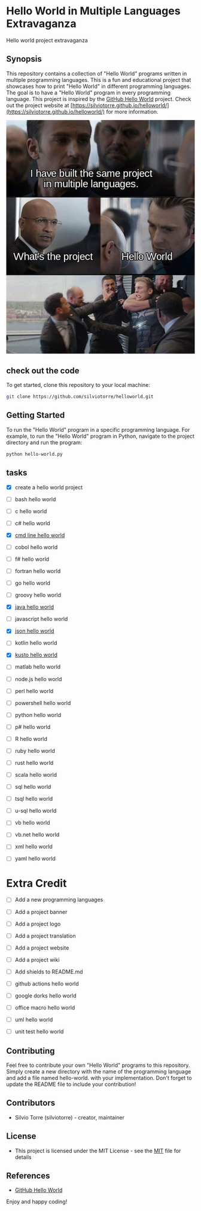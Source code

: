 # Hello World in Multiple Languages Extravaganza
Hello world project extravaganza
## Synopsis
This repository contains a collection of "Hello World" programs written in multiple programming languages. This is a fun and educational project that showcases how to print "Hello World" in different programming languages. The goal is to have a "Hello World" program in every programming language. This project is inspired by the [GitHub Hello World](https://docs.github.com/en/get-started/quickstart/hello-world) project. Check out the project website at [https://silviotorre.github.io/helloworld/](https://silviotorre.github.io/helloworld/) for more information.

![Hello world project extravaganza](media/meme-hello-world.jpeg)
## check out the code
To get started, clone this repository to your local machine:
```bash
git clone https://github.com/silviotorre/helloworld.git
```
## Getting Started
To run the "Hello World" program in a specific programming language. For example, to run the "Hello World" program in Python, navigate to the project directory and run the program:
```bash
python hello-world.py
```
## tasks
- [x]  create a hello world project
- [ ]  bash hello world
- [ ]  c hello world
- [ ]  c# hello world
- [x]  [cmd line hello world](cmd/README.md)
- [ ]  cobol hello world
- [ ]  f# hello world
- [ ]  fortran hello world
- [ ]  go hello world
- [ ]  groovy hello world
- [x]  [java hello world](java/README.md)
- [ ]  javascript hello world
- [x]  [json hello world](json/README.md)
- [ ]  kotlin hello world
- [x]  [kusto hello world](kusto/README.md)
- [ ]  matlab hello world
- [ ]  node.js hello world
- [ ]  perl hello world
- [ ]  powershell hello world
- [ ]  python hello world
- [ ]  p# hello world
- [ ]  R hello world
- [ ]  ruby hello world
- [ ]  rust hello world
- [ ]  scala hello world
- [ ]  sql hello world
- [ ]  tsql hello world
- [ ]  u-sql hello world
- [ ]  vb hello world
- [ ]  vb.net hello world
- [ ]  xml hello world
- [ ]  yaml hello world


# Extra Credit
- [ ]  Add a new programming languages
- [ ]  Add a project banner
- [ ]  Add a project logo
- [ ]  Add a project translation
- [ ]  Add a project website
- [ ]  Add a project wiki
- [ ]  Add shields to README.md
- [ ]  github actions hello world
- [ ]  google dorks hello world
- [ ]  office macro hello world
- [ ]  uml hello world
- [ ]  unit test hello world


## Contributing
Feel free to contribute your own "Hello World" programs to this repository. Simply create a new directory with the name of the programming language and add a file named hello-world.<extension> with your implementation. Don't forget to update the README file to include your contribution!

## Contributors

- Silvio Torre (silviotorre)  - creator, maintainer

## License
- This project is licensed under the MIT License - see the [MIT](https://choosealicense.com/licenses/mit/) file for details

## References
- [GitHub Hello World](https://docs.github.com/en/get-started/quickstart/hello-world)

Enjoy and happy coding!
